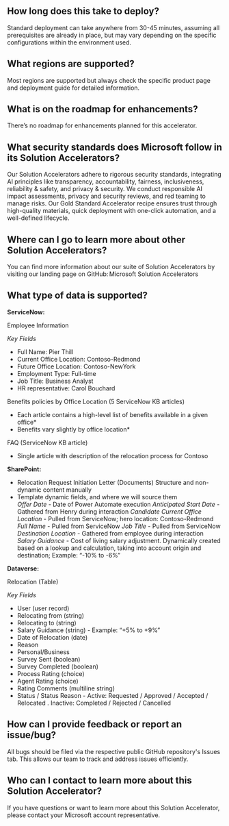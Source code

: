 ## How long does this take to deploy? 

Standard deployment can take anywhere from 30-45 minutes, assuming all prerequisites are already in place, but may vary depending on the specific configurations within the environment used. 
 
## What regions are supported? 

Most regions are supported but always check the specific product page and deployment guide for detailed information. 

## What is on the roadmap for enhancements? 

There’s no roadmap for enhancements planned for this accelerator. 

## What security standards does Microsoft follow in its Solution Accelerators? 

Our Solution Accelerators adhere to rigorous security standards, integrating AI principles like transparency, accountability, fairness, inclusiveness, reliability & safety, and privacy & security. We conduct responsible AI impact assessments, privacy and security reviews, and red teaming to manage risks. Our Gold Standard Accelerator recipe ensures trust through high-quality materials, quick deployment with one-click automation, and a well-defined lifecycle. 

## Where can I go to learn more about other Solution Accelerators? 

You can find more information about our suite of Solution Accelerators by visiting our landing page on GitHub: Microsoft Solution Accelerators 

## What type of data is supported? 

**ServiceNow:** 

Employee Information

*Key Fields*

* Full Name: Pier Thill 
* Current Office Location: Contoso-Redmond 
* Future Office Location: Contoso-NewYork 
* Employment Type: Full-time 
* Job Title: Business Analyst  
* HR representative: Carol Bouchard 

Benefits policies by Office Location (5 ServiceNow KB articles)

* Each article contains a high-level list of benefits available in a given office*
* Benefits vary slightly by office location*

FAQ (ServiceNow KB article)

* Single article with description of the relocation process for Contoso

**SharePoint:**

* Relocation Request Initiation Letter (Documents) Structure and non-dynamic content manually  
* Template dynamic fields, and where we will source them  
     *Offer Date* - Date of Power Automate execution
     *Anticipated Start Date* - Gathered from Henry during interaction 
     *Candidate Current Office Location* - Pulled from ServiceNow; hero location: Contoso-Redmond
     *Full Name* - Pulled from ServiceNow
     *Job Title* - Pulled from ServiceNow 
     *Destination Location* - Gathered from employee during interaction 
     *Salary Guidance* - Cost of living salary adjustment. Dynamically created based on a lookup and calculation, taking into account origin and destination; Example: “-10% to -6%”

**Dataverse:**

Relocation (Table) 

*Key Fields*
* User (user record)  
* Relocating from (string)  
* Relocating to (string)  
* Salary Guidance (string) - Example: “+5% to +9%”  
* Date of Relocation (date) 
* Reason 
* Personal/Business  
* Survey Sent (boolean)  
* Survey Completed (boolean)  
* Process Rating (choice)  
* Agent Rating (choice)  
* Rating Comments (multiline string)  
* Status / Status Reason - Active: Requested / Approved / Accepted  / Relocated . Inactive: Completed  / Rejected / Cancelled 

## How can I provide feedback or report an issue/bug? 

All bugs should be filed via the respective public GitHub repository's Issues tab. This allows our team to track and address issues efficiently. 

## Who can I contact to learn more about this Solution Accelerator? 

If you have questions or want to learn more about this Solution Accelerator, please contact your Microsoft account representative. 